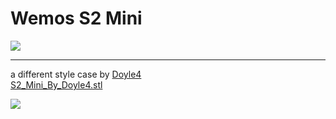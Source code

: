 # Wemos S2 Mini

<img src=https://github.com/stooged/ESP32-Server-900u/blob/main/3D_Printed_Cases/Wemos_S2_Mini/Wemos_S2_Mini.jpg>

<hr>

a different style case by <a href=https://github.com/Doyle4>Doyle4</a><br>
<a href=https://github.com/stooged/ESP32-Server-900u/blob/main/3D_Printed_Cases/Wemos_S2_Mini/S2_Mini_By_Doyle4.stl>S2_Mini_By_Doyle4.stl</a><br>

<img src=https://github.com/stooged/ESP32-Server-900u/blob/main/3D_Printed_Cases/Wemos_S2_Mini/S2_Mini_By_Doyle4.jpg>



